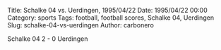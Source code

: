 Title: Schalke 04 vs. Uerdingen, 1995/04/22
Date: 1995/04/22 00:00
Category: sports
Tags: football, football scores, Schalke 04, Uerdingen
Slug: schalke-04-vs-uerdingen
Author: carbonero


Schalke 04 2 - 0 Uerdingen
